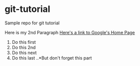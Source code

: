 # git-tutorial
Sample repo for git tutorial

Here is my 2nd Paragraph
[Here's a link to Google's Home Page](https://www.google.com)

1. Do this first
2. Do this 2nd
3. Do this next
4. Do this last
..*But don't forget this part